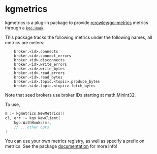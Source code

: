 kgmetrics
===

kgmetrics is a plug-in package to provide
[rcrowley/go-metrics](https://github.com/rcrowley/go-metrics) metrics through a
[`kgo.Hook`](https://pkg.go.dev/github.com/LSparkzwz/franz-go/pkg/kgo#Hook).

This package tracks the following metrics under the following names, all
metrics are meters:

```
    broker.<id>.connects
    broker.<id>.connect_errors
    broker.<id>.disconnects
    broker.<id>.write_errors
    broker.<id>.write_bytes
    broker.<id>.read_errors
    broker.<id>.read_bytes
    broker.<id>.topic.<topic>.produce_bytes
    broker.<id>.topic.<topic>.fetch_bytes
```

Note that seed brokers use broker IDs starting at math.MinInt32.

To use,

```go
m := kgmetrics.NewMetrics()
cl, err := kgo.NewClient(
	kgo.WithHooks(m),
	// ...other opts
)
```

You can use your own metrics registry, as well as specify a prefix on metrics.
See the package [documentation](https://pkg.go.dev/github.com/LSparkzwz/franz-go/plugin/kgmetrics) for more info!

